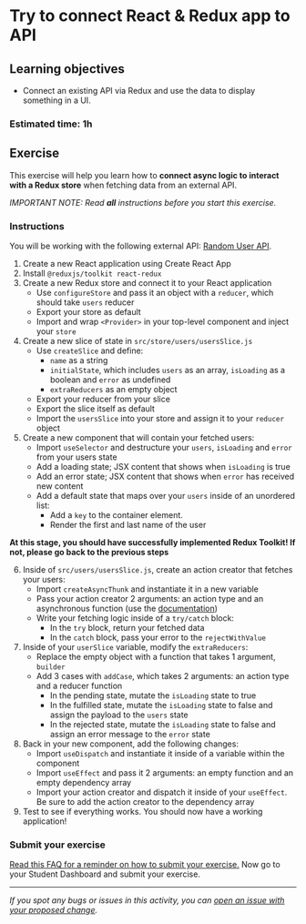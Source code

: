 # Try to connect React & Redux app to API

## Learning objectives

- Connect an existing API via Redux and use the data to display something in a UI.

### Estimated time: 1h

## Exercise

This exercise will help you learn how to **connect async logic to interact with a Redux store** when fetching data from an external API.

_IMPORTANT NOTE: Read **all** instructions before you start this exercise._

### Instructions

You will be working with the following external API: [Random User API](https://randomuser.me/api/?results=5).

1. Create a new React application using Create React App
2. Install `@reduxjs/toolkit react-redux`
3. Create a new Redux store and connect it to your React application
   - Use `configureStore` and pass it an object with a `reducer`, which should take `users` reducer
   - Export your store as default
   - Import and wrap `<Provider>` in your top-level component and inject your `store`
4. Create a new slice of state in `src/store/users/usersSlice.js`
   - Use `createSlice` and define:
     - `name` as a string
     - `initialState`, which includes `users` as an array, `isLoading` as a boolean and `error` as undefined
     - `extraReducers` as an empty object
   - Export your reducer from your slice
   - Export the slice itself as default
   - Import the `usersSlice` into your store and assign it to your `reducer` object
5. Create a new component that will contain your fetched users:
   - Import `useSelector` and destructure your `users`, `isLoading` and `error` from your users state
   - Add a loading state; JSX content that shows when `isLoading` is true
   - Add an error state; JSX content that shows when `error` has received new content
   - Add a default state that maps over your `users` inside of an unordered list:
     - Add a `key` to the container element.
     - Render the first and last name of the user

**At this stage, you should have successfully implemented Redux Toolkit! If not, please go back to the previous steps**

6. Inside of `src/users/usersSlice.js`, create an action creator that fetches your users:
   - Import `createAsyncThunk` and instantiate it in a new variable
   - Pass your action creator 2 arguments: an action type and an asynchronous function (use the [documentation](https://redux-toolkit.js.org/api/createAsyncThunk))
   - Write your fetching logic inside of a `try/catch` block:
     - In the `try` block, return your fetched data
     - In the `catch` block, pass your error to the `rejectWithValue`
7. Inside of your `userSlice` variable, modify the `extraReducers`:
   - Replace the empty object with a function that takes 1 argument, `builder`
   - Add 3 cases with `addCase`, which takes 2 arguments: an action type and a reducer function
     - In the pending state, mutate the `isLoading` state to true
     - In the fulfilled state, mutate the `isLoading` state to false and assign the payload to the `users` state
     - In the rejected state, mutate the `isLoading` state to false and assign an error message to the `error` state
8. Back in your new component, add the following changes:
   - Import `useDispatch` and instantiate it inside of a variable within the component
   - Import `useEffect` and pass it 2 arguments: an empty function and an empty dependency array
   - Import your action creator and dispatch it inside of your `useEffect`. Be sure to add the action creator to the dependency array
9. Test to see if everything works. You should now have a working application!

### Submit your exercise

[Read this FAQ for a reminder on how to submit your exercise.](https://microverse.zendesk.com/hc/en-us/articles/360061344234)
Now go to your Student Dashboard and submit your exercise.

---

_If you spot any bugs or issues in this activity, you can [open an issue with your proposed change](https://github.com/microverseinc/curriculum-transversal-skills/blob/main/git-github/articles/open_issue.md)._